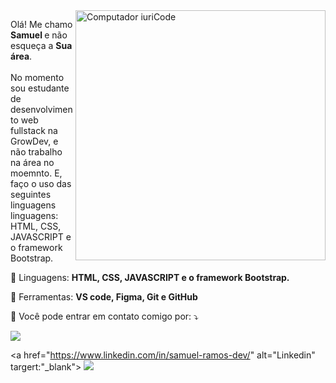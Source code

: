 
<img src="https://raw.githubusercontent.com/MicaelliMedeiros/micaellimedeiros/master/image/computer-illustration.png" min-width="400px" max-width="400px" width="400px" align="right" alt="Computador iuriCode">

<p align="left"> 
  Olá! Me chamo <strong> Samuel </strong> e não esqueça a <strong>Sua área</strong>.
  <br>
  <br>
  No momento sou estudante de desenvolvimento web fullstack na GrowDev, e não trabalho na área no moemnto. E, faço o uso das seguintes linguagens linguagens: HTML, CSS, JAVASCRIPT e o framework Bootstrap.
</p>

<p align="left">
  🦄 Linguagens: <strong> HTML, CSS, JAVASCRIPT e o framework Bootstrap.</strong>
</p>

<p align="left">
  💼 Ferramentas: <strong> VS code, Figma, Git e GitHub </strong>
</p>

<p align="left">
  💌 Você pode entrar em contato comigo por: ⤵️
</p>

<p align="left">
  <a href=mailto:progsamu@gmail.com alt="Gmail" targert:"_blank">
  <img src="https://img.shields.io/badge/-Gmail-FF0000?style=flat-square&labelColor=FF0000&logo=gmail&logoColor=white&link=LINK-DO-SEU-EMAIL" /></a>

  <a href="https://www.linkedin.com/in/samuel-ramos-dev/" alt="Linkedin" targert:"_blank">
  <img src="https://img.shields.io/badge/-Linkedin-0e76a8?style=flat-square&logo=Linkedin&logoColor=white&link=LINK-DO-SEU-LINKEDIN" /></a>

</p>  

<!---
ProgSamuel/ProgSamuel is a ✨ special ✨ repository because its `README.md` (this file) appears on your GitHub profile.
You can click the Preview link to take a look at your changes.
--->
